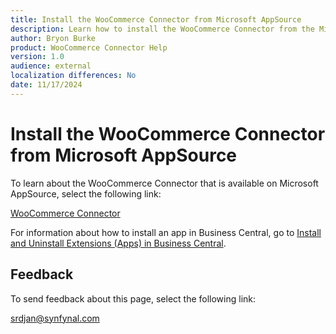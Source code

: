 ```yaml
---
title: Install the WooCommerce Connector from Microsoft AppSource
description: Learn how to install the WooCommerce Connector from the Microsoft AppSource.
author: Bryon Burke
product: WooCommerce Connector Help
version: 1.0
audience: external
localization differences: No
date: 11/17/2024
---
```


<!-- markdownlint-disable MD006 MD007 MD009 MD024 MD025 MD033 -->
<!--// cspell:ignore  markdownlint allowfullscreen keyframes -->

# Install the WooCommerce Connector from Microsoft AppSource

To learn about the WooCommerce Connector that is available on Microsoft AppSource, select the following link:

<a href="https://appsource.microsoft.com/en-us/product/dynamics-365-business-central/PUBID.synfynal%7CAID.woocommerce-connector%7CPAPPID.91445282-543f-41e8-825c-a1186639bb82?tab=Overview" target="_blank">WooCommerce Connector</a>

For information about how to install an app in Business Central, go to <a href="https://learn.microsoft.com/en-us/dynamics365/business-central/ui-extensions-install-uninstall" target="_blank">Install and Uninstall Extensions (Apps) in Business Central</a>.

## Feedback

To send feedback about this page, select the following link:

[srdjan@synfynal.com](mailto:srdjan@synfynal.com?subject=Documentation%20Feedback%20Product%20Docs:%20install-woocommerce-connector-from-mircosoft-appsource)

